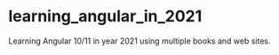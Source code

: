 # learning_angular_in_2021

Learning Angular 10/11 in year 2021 using multiple books and web sites.
